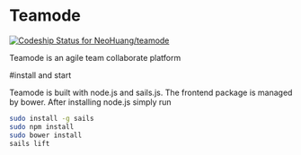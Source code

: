 Teamode
=======

[ ![Codeship Status for NeoHuang/teamode](https://codeship.io/projects/03389690-e58c-0131-392c-0ea154bde2ac/status)](https://codeship.io/projects/25761)

Teamode is an agile team collaborate platform

#install and start

Teamode is built with node.js and sails.js. The frontend package is managed by bower. After installing node.js simply run
```sh
sudo install -g sails
sudo npm install
sudo bower install
sails lift
```

